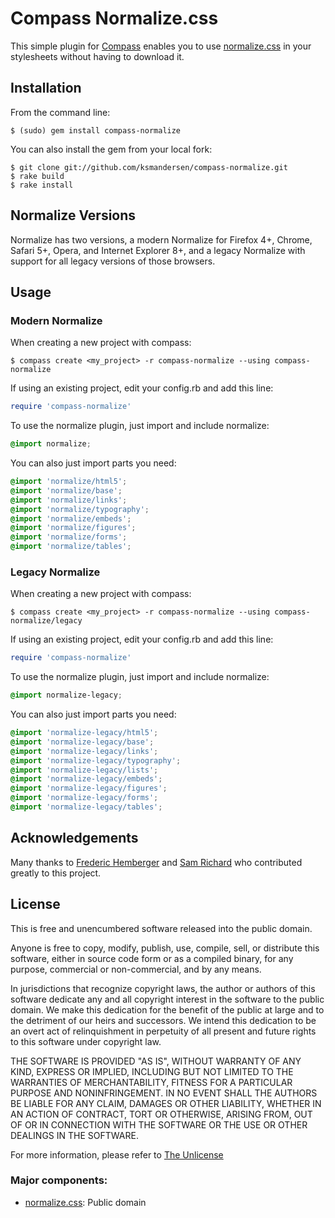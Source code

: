 # Compass Normalize.css

This simple plugin for [Compass](http://compass-style.org/) enables you to use [normalize.css](http://necolas.github.com/normalize.css/) in your stylesheets without having to download it.


## Installation

From the command line:

```
$ (sudo) gem install compass-normalize
```

You can also install the gem from your local fork:

```
$ git clone git://github.com/ksmandersen/compass-normalize.git
$ rake build
$ rake install
```
	
## Normalize Versions
Normalize has two versions, a modern Normalize for Firefox 4+, Chrome, Safari 5+, Opera, and Internet Explorer 8+, and a legacy Normalize with support for all legacy versions of those browsers.

## Usage

### Modern Normalize
When creating a new project with compass:

```
$ compass create <my_project> -r compass-normalize --using compass-normalize
```

If using an existing project, edit your config.rb and add this line:

```ruby
require 'compass-normalize'
```

To use the normalize plugin, just import and include normalize:

```scss
@import normalize;
```

You can also just import parts you need:

```scss
@import 'normalize/html5';
@import 'normalize/base';
@import 'normalize/links';
@import 'normalize/typography';
@import 'normalize/embeds';
@import 'normalize/figures';
@import 'normalize/forms';
@import 'normalize/tables';
```

### Legacy Normalize
When creating a new project with compass:

```
$ compass create <my_project> -r compass-normalize --using compass-normalize/legacy
```

If using an existing project, edit your config.rb and add this line:

```ruby
require 'compass-normalize'
```

To use the normalize plugin, just import and include normalize:

```scss
@import normalize-legacy;
```

You can also just import parts you need:

```scss
@import 'normalize-legacy/html5';
@import 'normalize-legacy/base';
@import 'normalize-legacy/links';
@import 'normalize-legacy/typography';
@import 'normalize-legacy/lists';
@import 'normalize-legacy/embeds';
@import 'normalize-legacy/figures';
@import 'normalize-legacy/forms';
@import 'normalize-legacy/tables';
```

## Acknowledgements
Many thanks to [Frederic Hemberger](https://github.com/fhemberger/) and [Sam Richard](https://github.com/snugug) who contributed greatly to this project.

## License
This is free and unencumbered software released into the public domain.

Anyone is free to copy, modify, publish, use, compile, sell, or
distribute this software, either in source code form or as a compiled
binary, for any purpose, commercial or non-commercial, and by any
means.

In jurisdictions that recognize copyright laws, the author or authors
of this software dedicate any and all copyright interest in the
software to the public domain. We make this dedication for the benefit
of the public at large and to the detriment of our heirs and
successors. We intend this dedication to be an overt act of
relinquishment in perpetuity of all present and future rights to this
software under copyright law.

THE SOFTWARE IS PROVIDED "AS IS", WITHOUT WARRANTY OF ANY KIND,
EXPRESS OR IMPLIED, INCLUDING BUT NOT LIMITED TO THE WARRANTIES OF
MERCHANTABILITY, FITNESS FOR A PARTICULAR PURPOSE AND NONINFRINGEMENT.
IN NO EVENT SHALL THE AUTHORS BE LIABLE FOR ANY CLAIM, DAMAGES OR
OTHER LIABILITY, WHETHER IN AN ACTION OF CONTRACT, TORT OR OTHERWISE,
ARISING FROM, OUT OF OR IN CONNECTION WITH THE SOFTWARE OR THE USE OR
OTHER DEALINGS IN THE SOFTWARE.

For more information, please refer to [The Unlicense](http://unlicense.org/)

### Major components:

* [normalize.css](http://necolas.github.com/normalize.css/): Public domain